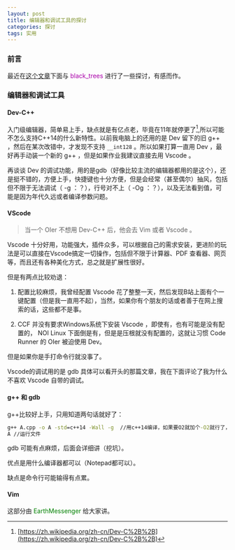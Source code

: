 ```yaml
---
layout: post
title: 编辑器和调试工具的探讨
categories: 探讨
tags: 实用
---
```

### 前言

最近在[这个文章](https://hylwxqwq.github.io/blog/2023-02-03/)下面与 <a style="color:#AA00AA"  >black_trees</a> 进行了一些探讨，有感而作。

### 编辑器和调试工具

#### Dev-C++

入门级编辑器，简单易上手，缺点就是有亿点老，毕竟在11年就停更了[^1],所以可能不怎么支持C++14的什么新特性。以前我电脑上的还用的是 Dev 留下的旧 g++ ，然后在某次改错中，才发现不支持 `__int128`  。所以如果打算一直用 Dev ，最好再手动装一个新的 g++ ，但是如果作业我建议直接去用 Vscode 。

再谈谈 Dev 的调试功能，用的是gdb（好像比较主流的编辑器都用的是这个），还是挺不错的，方便上手，快捷键也十分方便，但是会经常（甚至偶尔）抽风，包括但不限于无法调试（ -g  ：？），行号对不上（ -Og  ：？），以及无法看到值，可能是因为年代久远或者编译参数问题。

#### VScode

> 当一个 OIer 不想用 Dev-C++ 后，他会去 Vim 或者 Vscode 。

Vscode 十分好用，功能强大，插件众多，可以根据自己的需求安装，更进阶的玩法是可以直接在Vscode搞定一切操作，包括但不限于计算器、PDF 查看器、网页等，而且还有各种美化方式，总之就是扩展性很好。

但是有两点比较劝退：

1. 配置比较麻烦，我曾经配置 Vscode 花了整整一天，然后发现B站上面有个一键配置（但是我一直用不起），当然，如果你有个朋友的话或者善于在网上搜索的话，这些都不是事。

2. CCF 并没有要求Windows系统下安装 Vscode ，即使有，也有可能是没有配置的， NOI Linux 下面倒是有，但是是压根就没有配置的，这就让习惯 Code  Runner 的 OIer 被迫使用 Dev。

但是如果你是手打命令行就没事了。

Vscode的调试用的是 gdb 具体可以看开头的那篇文章，我在下面评论了我为什么不喜欢 Vscode 自带的调试。

#### g++ 和 gdb

g++比较好上手，只用知道两句话就好了：

```cmd
g++ A.cpp -o A -std=c++14 -Wall -g  //用c++14编译，如果要O2就加个-O2就行了，但是基本不能调试了
A //运行文件
```

gdb 可能有点麻烦，后面会详细讲（挖坑）。

优点是用什么编译器都可以（Notepad都可以）。

缺点是命令行可能输得有点累。

#### Vim

这部分由 <a style="color:#008000"  >EarthMessenger</a> 给大家讲。

[^1]:[https://zh.wikipedia.org/zh-cn/Dev-C%2B%2B](https://zh.wikipedia.org/zh-cn/Dev-C%2B%2B)